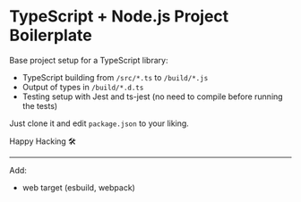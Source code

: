 # TypeScript + Node.js Project Boilerplate

Base project setup for a TypeScript library:

* TypeScript building from `/src/*.ts` to `/build/*.js`
* Output of types in `/build/*.d.ts`
* Testing setup with Jest and ts-jest (no need to compile before running the tests)

Just clone it and edit `package.json` to your liking.

Happy Hacking 🛠

---

Add:

* web target (esbuild, webpack)
